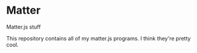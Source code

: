 # Matter
Matter.js stuff

This repository contains all of my matter.js programs.
I think they're pretty cool.